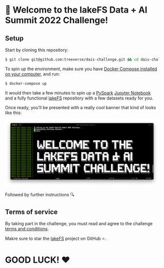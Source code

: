 # 💫 Welcome to the lakeFS Data + AI Summit 2022 Challenge!

## Setup

Start by cloning this repository:

```bash
$ git clone git@github.com:treeverse/dais-challenge.git && cd dais-challenge
```

To spin up the environment, make sure you have [Docker Compose installed on your computer](https://docs.docker.com/compose/install/), and run:
```bash
$ docker-compose up
```

It would then take a few minutes to spin up a [PySpark](https://spark.apache.org/docs/latest/api/python/) [Jupyter Notebook](https://jupyter.org/) and a fully functional [lakeFS](https://lakefs.io/) repository with a few datasets ready for you.

Once ready, you'll be presented with a really cool banner that kind of looks like this:

![WELCOME TO THE DATA + AI SUMMIT LAKEFS CHALLENGE](./welcome.png)

Followed by further instructions 🔍

## Terms of service

By taking part in the challenge, you must read and agree to the challenge [terms and conditions](https://lakefs.io/terms-of-use/).

Makre sure to star the [lakeFS](https://github.com/treeverse/lakeFS) project on GitHub ⭐.


# GOOD LUCK! ❤️
